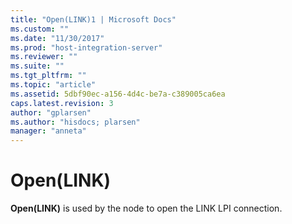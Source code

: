 ```yaml
---
title: "Open(LINK)1 | Microsoft Docs"
ms.custom: ""
ms.date: "11/30/2017"
ms.prod: "host-integration-server"
ms.reviewer: ""
ms.suite: ""
ms.tgt_pltfrm: ""
ms.topic: "article"
ms.assetid: 5dbf90ec-a156-4d4c-be7a-c389005ca6ea
caps.latest.revision: 3
author: "gplarsen"
ms.author: "hisdocs; plarsen"
manager: "anneta"
---
```

# Open(LINK)
**Open(LINK)** is used by the node to open the LINK LPI connection.